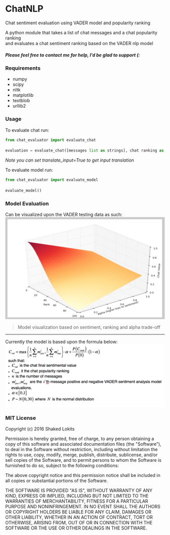 # ChatNLP
Chat sentiment evaluation using VADER model and popularity ranking

A python module that takes a list of chat messages and a chat popularity ranking  
and evaluates a chat sentiment ranking based on the VADER nlp model

##### Please feel free to contact me for help, I'd be glad to support (:

### Requirements
* numpy
* scipy
* nltk
* matplotlib
* textblob
* urllib2

### Usage
To evaluate chat run:
```python
from chat_evaluator import evaluate_chat

evaluation = evaluate_chat([messages list as strings], chat ranking as natural number)
```
>
*Note you can set translate_input=True to get input translation*

To evaluate model run:
```python
from chat_evaluator import evaluate_model

evaluate_model()
```

### Model Evaluation
Can be visualized upon the VADER testing data as such:  
![Model Visualization](https://raw.githubusercontent.com/shakedlokits/ChatNLP/master/model_evaluation.png)
> Model visualization based on sentiment, ranking and alpha trade-off
-----------------------------------
Currently the model is based upon the formula below:  
![Model Formula](https://raw.githubusercontent.com/shakedlokits/ChatNLP/master/equation.png)

### MIT License

Copyright (c) 2016 Shaked Lokits

Permission is hereby granted, free of charge, to any person obtaining a copy
of this software and associated documentation files (the "Software"), to deal
in the Software without restriction, including without limitation the rights
to use, copy, modify, merge, publish, distribute, sublicense, and/or sell
copies of the Software, and to permit persons to whom the Software is
furnished to do so, subject to the following conditions:

The above copyright notice and this permission notice shall be included in all
copies or substantial portions of the Software.

THE SOFTWARE IS PROVIDED "AS IS", WITHOUT WARRANTY OF ANY KIND, EXPRESS OR
IMPLIED, INCLUDING BUT NOT LIMITED TO THE WARRANTIES OF MERCHANTABILITY,
FITNESS FOR A PARTICULAR PURPOSE AND NONINFRINGEMENT. IN NO EVENT SHALL THE
AUTHORS OR COPYRIGHT HOLDERS BE LIABLE FOR ANY CLAIM, DAMAGES OR OTHER
LIABILITY, WHETHER IN AN ACTION OF CONTRACT, TORT OR OTHERWISE, ARISING FROM,
OUT OF OR IN CONNECTION WITH THE SOFTWARE OR THE USE OR OTHER DEALINGS IN THE
SOFTWARE.
